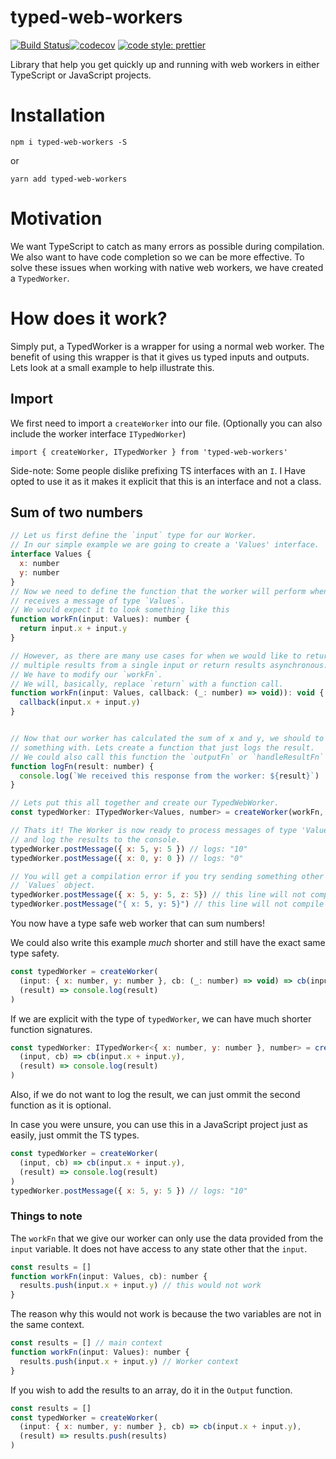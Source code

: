 # typed-web-workers
[![Build Status](https://travis-ci.org/AndersCan/typed-web-workers.svg?branch=master)](https://travis-ci.org/AndersCan/typed-web-workers)[![codecov](https://codecov.io/gh/AndersCan/typed-web-workers/branch/master/graph/badge.svg)](https://codecov.io/gh/AndersCan/typed-web-workers)
[![code style: prettier](https://img.shields.io/badge/code_style-prettier-ff69b4.svg)](https://github.com/prettier/prettier)

Library that help you get quickly up and running with web workers in either TypeScript or JavaScript projects.

# Installation
`npm i typed-web-workers -S`

or

`yarn add typed-web-workers`

# Motivation
We want TypeScript to catch as many errors as possible during compilation. We also want to have code completion so we can be more effective. To solve these issues when working with native web workers, we have created a `TypedWorker`.

# How does it work?
Simply put, a TypedWorker is a wrapper for using a normal web worker. The benefit of using this wrapper is that it gives us typed inputs and outputs. Lets look at a small example to help illustrate this.

## Import
We first need to import a `createWorker` into our file. (Optionally you can also include the worker interface `ITypedWorker`)

`import { createWorker, ITypedWorker } from 'typed-web-workers'`

Side-note: Some people dislike prefixing TS interfaces with an `I`. I Have opted to use it as it makes it explicit that this is an interface and not a class.

## Sum of two numbers
```javascript
// Let us first define the `input` type for our Worker.
// In our simple example we are going to create a 'Values' interface.
interface Values {
  x: number
  y: number
}
// Now we need to define the function that the worker will perform when it
// receives a message of type `Values`.
// We would expect it to look something like this
function workFn(input: Values): number {
  return input.x + input.y
}

// However, as there are many use cases for when we would like to return
// multiple results from a single input or return results asynchronous.
// We have to modify our `workFn`.
// We will, basically, replace `return` with a function call.
function workFn(input: Values, callback: (_: number) => void)): void {
  callback(input.x + input.y)
}


// Now that our worker has calculated the sum of x and y, we should to do
// something with. Lets create a function that just logs the result.
// We could also call this function the `outputFn` or `handleResultFn`
function logFn(result: number) {
  console.log(`We received this response from the worker: ${result}`)
}

// Lets put this all together and create our TypedWebWorker.
const typedWorker: ITypedWorker<Values, number> = createWorker(workFn, logFn)

// Thats it! The Worker is now ready to process messages of type 'Values'
// and log the results to the console.
typedWorker.postMessage({ x: 5, y: 5 }) // logs: "10"
typedWorker.postMessage({ x: 0, y: 0 }) // logs: "0"

// You will get a compilation error if you try sending something other than a
// `Values` object.
typedWorker.postMessage({ x: 5, y: 5, z: 5}) // this line will not compile
typedWorker.postMessage("{ x: 5, y: 5}") // this line will not compile

```
You now have a type safe web worker that can sum numbers!

We could also write this example *much* shorter and still have the exact same type safety.
```javascript
const typedWorker = createWorker(
  (input: { x: number, y: number }, cb: (_: number) => void) => cb(input.x + input.y),
  (result) => console.log(result)
)
```
If we are explicit with the type of `typedWorker`, we can have much shorter function signatures.
```javascript
const typedWorker: ITypedWorker<{ x: number, y: number }, number> = createWorker(
  (input, cb) => cb(input.x + input.y),
  (result) => console.log(result)
)
```

Also, if we do not want to log the result, we can just ommit the second function as it is optional.

In case you were unsure, you can use this in a JavaScript project just as easily, just ommit the TS types.
```javascript
const typedWorker = createWorker(
  (input, cb) => cb(input.x + input.y),
  (result) => console.log(result)
)
typedWorker.postMessage({ x: 5, y: 5 }) // logs: "10"

```
### Things to note
The `workFn` that we give our worker can only use the data provided from the `input` variable.
It does not have access to any state other that the `input`.
```javascript
const results = []
function workFn(input: Values, cb): number {
  results.push(input.x + input.y) // this would not work
}
```
The reason why this would not work is because the two variables are not in the same context.
```javascript
const results = [] // main context
function workFn(input: Values): number {
  results.push(input.x + input.y) // Worker context
}
```
If you wish to add the results to an array, do it in the `Output` function.
```javascript
const results = []
const typedWorker = createWorker(
  (input: { x: number, y: number }, cb) => cb(input.x + input.y),
  (result) => results.push(results)
)
```

